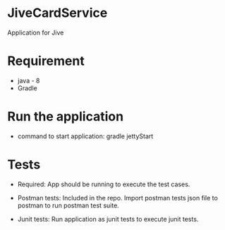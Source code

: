 # JiveCardService
Application for Jive

# Requirement

* java - 8
* Gradle

# Run the application

* command to start application: gradle jettyStart

# Tests

* Required: App should be running to execute the test cases.

* Postman tests: Included in the repo. Import postman tests json file to postman to run postman test suite.
* Junit tests: Run application as junit tests to execute junit tests.
